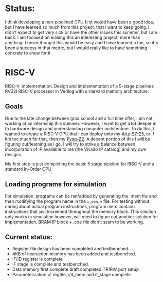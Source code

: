 # Status:

I think developing a non-pipelined CPU first would have been a good idea, but I have learned so much from this project, that I want to keep going. I didn't expect to get very sick or have the other issues this summer, but I am back. I am focused on making this an interesting project, more than anything. I never thought this would be easy and I have learned a ton, so it's been a success in that metric, but I would really like to have something concrete to show for it.

# RISC-V
RISC-V implementation. Design and implementation of a 5-stage pipelines RV32I RISC-V processor in Verilog with a Harvard memory architecture. 

## Goals

Due to the late change between grad school and a full time offer, I am not working at an internship this summer. However, I want to get a lot deeper in to hardware design and understanding computer architecture. To do this, I wanted to create a RISC-V CPU that I can deploy onto my [Arty-S7-25](https://digilent.com/shop/arty-s7-spartan-7-fpga-development-board/), or if it's too much for that, then my [Pynq-Z2](https://www.newark.com/tul-corporation/1m1-m000127dvb/tul-pynq-z2-basic-kit-rohs-compliant/dp/69AC1754?st=tul-corporation). A decent portion of this I will be figuring out/learning as I go. I will try to strike a balance between incorporation of IP available to me (the Vivado IP catalog) and my own designs.

My first step is just completing the basic 5 stage pipeline for RISC-V and a standard In-Order CPU.

## Loading programs for simulation

For simulation, programs can be ran/added by generating the .mem file and then modifying the program name in the `i_mem.v` file. For testing without caring about actual program instructions, program.mem contains instructions that just increment throughout the memory block. This solution only works in simulation however, will need to figure out another solution for implementation. BRAM IP block + .coe file didn't seem to be working.

## Current status:

- Register file design has been completed and testbenched.
- 4KB of instruction memory has been added and testbenched. 
- IF/ID register is complete
- IF stage is complete and testbenched.
- Data memory first complete draft completed. 1R1RW port setup
- Parameterization of regfile, i/d_mem and if_stage complete
